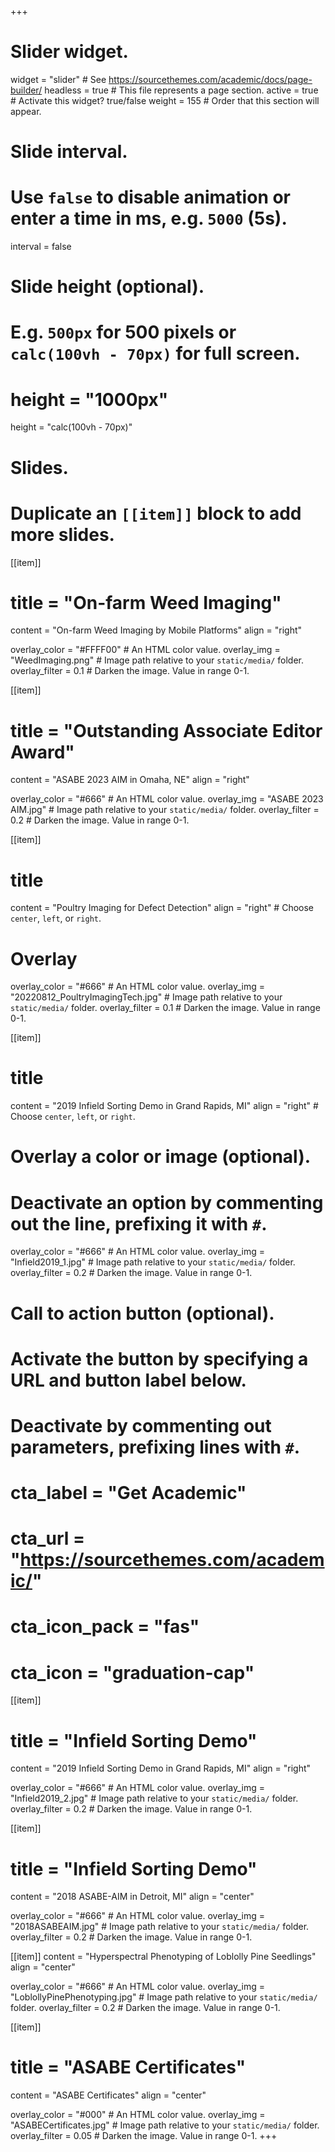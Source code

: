 +++
# Slider widget.
widget = "slider"  # See https://sourcethemes.com/academic/docs/page-builder/
headless = true  # This file represents a page section.
active = true  # Activate this widget? true/false
weight = 155  # Order that this section will appear.

# Slide interval.
# Use `false` to disable animation or enter a time in ms, e.g. `5000` (5s).
interval = false

# Slide height (optional).
# E.g. `500px` for 500 pixels or `calc(100vh - 70px)` for full screen.
# height = "1000px"
height = "calc(100vh - 70px)"

# Slides.
# Duplicate an `[[item]]` block to add more slides.
[[item]]
  # title = "On-farm Weed Imaging"
  content = "On-farm Weed Imaging by Mobile Platforms"
  align = "right"

  overlay_color = "#FFFF00"  # An HTML color value.
  overlay_img = "WeedImaging.png"  # Image path relative to your `static/media/` folder.
  overlay_filter = 0.1  # Darken the image. Value in range 0-1.
  
[[item]]
  # title = "Outstanding Associate Editor Award"
  content = "ASABE 2023 AIM in Omaha, NE"
  align = "right"

  overlay_color = "#666"  # An HTML color value.
  overlay_img = "ASABE 2023 AIM.jpg"  # Image path relative to your `static/media/` folder.
  overlay_filter = 0.2  # Darken the image. Value in range 0-1.
  
[[item]]
  # title 
  content = "Poultry Imaging for Defect Detection"
  align = "right"  # Choose `center`, `left`, or `right`.
  
  # Overlay
  overlay_color = "#666"  # An HTML color value.
  overlay_img = "20220812_PoultryImagingTech.jpg"  # Image path relative to your `static/media/` folder.
  overlay_filter = 0.1  # Darken the image. Value in range 0-1.

[[item]]
  # title 
  content = "2019 Infield Sorting Demo in Grand Rapids, MI"
  align = "right"  # Choose `center`, `left`, or `right`.
  
  # Overlay a color or image (optional).
  #   Deactivate an option by commenting out the line, prefixing it with `#`.
  overlay_color = "#666"  # An HTML color value.
  overlay_img = "Infield2019_1.jpg"  # Image path relative to your `static/media/` folder.
  overlay_filter = 0.2  # Darken the image. Value in range 0-1.

  # Call to action button (optional).
  #   Activate the button by specifying a URL and button label below.
  #   Deactivate by commenting out parameters, prefixing lines with `#`.
  # cta_label = "Get Academic"
  # cta_url = "https://sourcethemes.com/academic/"
  # cta_icon_pack = "fas"
  # cta_icon = "graduation-cap"

[[item]]
  # title = "Infield Sorting Demo"
  content = "2019 Infield Sorting Demo in Grand Rapids, MI"
  align = "right"

  overlay_color = "#666"  # An HTML color value.
  overlay_img = "Infield2019_2.jpg"  # Image path relative to your `static/media/` folder.
  overlay_filter = 0.2  # Darken the image. Value in range 0-1.
  
 [[item]]
  # title = "Infield Sorting Demo"
  content = "2018 ASABE-AIM in Detroit, MI"
  align = "center"

  overlay_color = "#666"  # An HTML color value.
  overlay_img = "2018ASABEAIM.jpg"  # Image path relative to your `static/media/` folder.
  overlay_filter = 0.2  # Darken the image. Value in range 0-1.
  
  [[item]]
  content = "Hyperspectral Phenotyping of Loblolly Pine Seedlings"
  align = "center"

  overlay_color = "#666"  # An HTML color value.
  overlay_img = "LoblollyPinePhenotyping.jpg"  # Image path relative to your `static/media/` folder.
  overlay_filter = 0.2  # Darken the image. Value in range 0-1.
  
  [[item]]
  # title = "ASABE Certificates"
  content = "ASABE Certificates"
  align = "center"

  overlay_color = "#000"  # An HTML color value.
  overlay_img = "ASABECertificates.jpg"  # Image path relative to your `static/media/` folder.
  overlay_filter = 0.05  # Darken the image. Value in range 0-1.
+++
